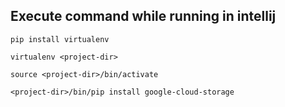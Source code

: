 ## Execute command while running in intellij
`pip install virtualenv`

`virtualenv <project-dir>`

`source <project-dir>/bin/activate`

`<project-dir>/bin/pip install google-cloud-storage`